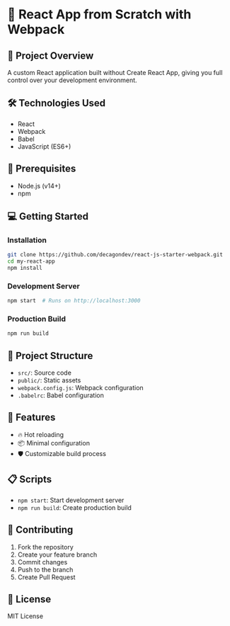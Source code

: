 # 🚀 React App from Scratch with Webpack

## 📝 Project Overview
A custom React application built without Create React App, giving you full control over your development environment.

## 🛠️ Technologies Used
- React
- Webpack
- Babel
- JavaScript (ES6+)

## 🔧 Prerequisites
- Node.js (v14+)
- npm

## 💻 Getting Started

### Installation
```bash
git clone https://github.com/decagondev/react-js-starter-webpack.git
cd my-react-app
npm install
```

### Development Server
```bash
npm start  # Runs on http://localhost:3000
```

### Production Build
```bash
npm run build
```

## 📂 Project Structure
- `src/`: Source code
- `public/`: Static assets
- `webpack.config.js`: Webpack configuration
- `.babelrc`: Babel configuration

## 🚀 Features
- 🔥 Hot reloading
- 📦 Minimal configuration
- 🛡️ Customizable build process

## 📋 Scripts
- `npm start`: Start development server
- `npm run build`: Create production build

## 🤝 Contributing
1. Fork the repository
2. Create your feature branch
3. Commit changes
4. Push to the branch
5. Create Pull Request

## 📄 License
MIT License
